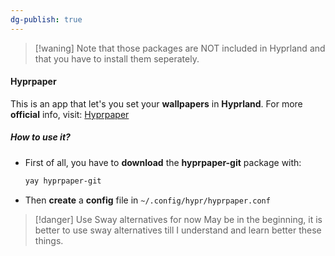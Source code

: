 ```yaml
---
dg-publish: true
---
```

> [!waning]
> Note that those packages are NOT included in Hyprland and that you have to install them seperately.
#### Hyprpaper 
This is an app that let's you set your **wallpapers** in **Hyprland**. For more **official** info, visit: [Hyprpaper](https://wiki.hyprland.org/Hypr-Ecosystem/hyprpaper/)
##### How to use it?
- First of all, you have to **download** the **hyprpaper-git** package with:
	```bash
	yay hyprpaper-git
	```
- Then **create** a **config** file in `~/.config/hypr/hyprpaper.conf`

> [!danger] Use Sway alternatives for now
> May be in the beginning, it is better to use sway alternatives till I understand and learn better these things.